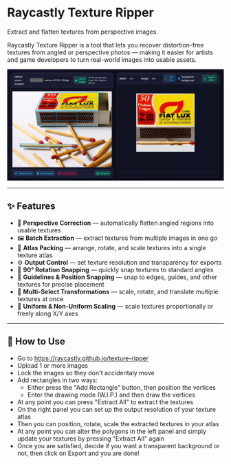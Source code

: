 # Raycastly Texture Ripper

Extract and flatten textures from perspective images.

Raycastly Texture Ripper is a tool that lets you recover distortion-free textures from angled or perspective photos — making it easier for artists and game developers to turn real-world images into usable assets.

![Match Texture Extraction Example](img/matches-demo.jpg)

---

## ✨ Features
- 📐 **Perspective Correction** — automatically flatten angled regions into usable textures
- 🖼 **Batch Extraction** — extract textures from multiple images in one go
- 🎨 **Atlas Packing** — arrange, rotate, and scale textures into a single texture atlas
- ⚙️ **Output Control** — set texture resolution and transparency for exports
- 🔄 **90° Rotation Snapping** — quickly snap textures to standard angles
- 📏 **Guidelines & Position Snapping** — snap to edges, guides, and other textures for precise placement
- 🔧 **Multi-Select Transformations** — scale, rotate, and translate multiple textures at once
- 📐 **Uniform & Non-Uniform Scaling** — scale textures proportionally or freely along X/Y axes

---

## 🚀 How to Use
- Go to https://raycastly.github.io/texture-ripper
- Upload 1 or more images
- Lock the images so they don't accidentaly move
- Add rectangles in two ways:
	- Either press the "Add Rectangle" button, then position the vertices
	- Enter the drawing mode (W.I.P.) and then draw the vertices
- At any point you can press "Extract All" to extract the textures
- On the right panel you can set up the output resolution of your texture atlas
- Then you can position, rotate, scale the extracted textures in your atlas
- At any point you can alter the polygons in the left panel and simply update your textures by pressing "Extract All" again
- Once you are satisfied, decide if you want a transparent background or not, then click on Export and you are done!